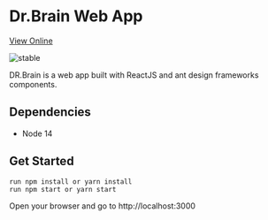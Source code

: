 # Dr.Brain Web App

[View Online](https://drbrainpro.000webhostapp.com/)

![stable](http://badges.github.io/stability-badges/dist/stable.svg)

DR.Brain is a web app built with ReactJS and ant design frameworks components.

## Dependencies
* Node 14

## Get Started
```
run npm install or yarn install
run npm start or yarn start
```
Open your browser and go to http://localhost:3000

